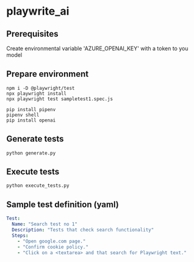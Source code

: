 # playwrite_ai

## Prerequisites
Create environmental variable 'AZURE_OPENAI_KEY' with a token to you model

## Prepare environment
```
npm i -D @playwright/test
npx playwright install   
npx playwright test sampletest1.spec.js
```

```
pip install pipenv
pipenv shell   
pip install openai
```

## Generate tests
```
python generate.py
```


## Execute tests
```
python execute_tests.py
```

## Sample test definition (yaml)
```yaml
Test:
  Name: "Search test no 1"
  Description: "Tests that check search functionality"
  Steps:
    - "Open google.com page."
    - "Confirm cookie policy."
    - "Click on a <textarea> and that search for Playwright text."
```
